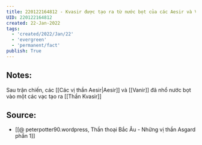 ```yaml
---
title: 220122164812 - Kvasir được tạo ra từ nước bọt của các Aesir và Vanir
UID: 220122164812
created: 22-Jan-2022
tags:
  - 'created/2022/Jan/22'
  - 'evergreen'
  - 'permanent/fact'
publish: True
---
```

## Notes:
Sau trận chiến, các [[Các vị thần Aesir|Aesir]] và [[Vanir]] đã nhổ nước bọt vào một các vạc tạo ra [[Thần Kvasir]]

## Source:
- [[@ peterpotter90.wordpress, Thần thoại Bắc Âu - Những vị thần Asgard phần 1]]


